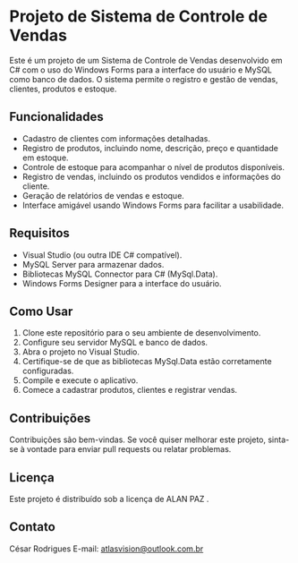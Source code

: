 # Projeto de Sistema de Controle de Vendas

Este é um projeto de um Sistema de Controle de Vendas desenvolvido em C# com o uso do Windows Forms para a interface do usuário e MySQL como banco de dados. O sistema permite o registro e gestão de vendas, clientes, produtos e estoque.

## Funcionalidades

- Cadastro de clientes com informações detalhadas.
- Registro de produtos, incluindo nome, descrição, preço e quantidade em estoque.
- Controle de estoque para acompanhar o nível de produtos disponíveis.
- Registro de vendas, incluindo os produtos vendidos e informações do cliente.
- Geração de relatórios de vendas e estoque.
- Interface amigável usando Windows Forms para facilitar a usabilidade.

## Requisitos

- Visual Studio (ou outra IDE C# compatível).
- MySQL Server para armazenar dados.
- Bibliotecas MySQL Connector para C# (MySql.Data).
- Windows Forms Designer para a interface do usuário.

## Como Usar

1. Clone este repositório para o seu ambiente de desenvolvimento.
2. Configure seu servidor MySQL e banco de dados.
3. Abra o projeto no Visual Studio.
4. Certifique-se de que as bibliotecas MySql.Data estão corretamente configuradas.
5. Compile e execute o aplicativo.
6. Comece a cadastrar produtos, clientes e registrar vendas.

## Contribuições

Contribuições são bem-vindas. Se você quiser melhorar este projeto, sinta-se à vontade para enviar pull requests ou relatar problemas.

## Licença

Este projeto é distribuído sob a licença de ALAN PAZ .

## Contato

César Rodrigues
E-mail: atlasvision@outlook.com.br
